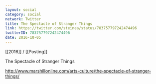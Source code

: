 ```yaml
---
layout: social
category: social
network: Twitter
title: The Spectacle of Stranger Things
link: https://twitter.com/steinea/status/783757797242474496
twitterID: 783757797242474496
date: 2016-10-05
---
```


[[2016]] / [[Posting]]

The Spectacle of Stranger Things

<http://www.marshillonline.com/arts-culture/the-spectacle-of-stranger-things/>
